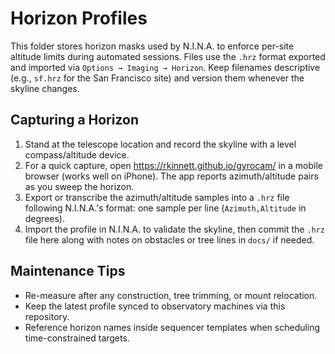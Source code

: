 # Horizon Profiles

This folder stores horizon masks used by N.I.N.A. to enforce per-site altitude limits during automated sessions. Files use the `.hrz` format exported and imported via `Options → Imaging → Horizon`. Keep filenames descriptive (e.g., `sf.hrz` for the San Francisco site) and version them whenever the skyline changes.

## Capturing a Horizon
1. Stand at the telescope location and record the skyline with a level compass/altitude device.
2. For a quick capture, open <https://rkinnett.github.io/gyrocam/> in a mobile browser (works well on iPhone). The app reports azimuth/altitude pairs as you sweep the horizon.
3. Export or transcribe the azimuth/altitude samples into a `.hrz` file following N.I.N.A.'s format: one sample per line (`Azimuth,Altitude` in degrees).
4. Import the profile in N.I.N.A. to validate the skyline, then commit the `.hrz` file here along with notes on obstacles or tree lines in `docs/` if needed.

## Maintenance Tips
- Re-measure after any construction, tree trimming, or mount relocation.
- Keep the latest profile synced to observatory machines via this repository.
- Reference horizon names inside sequencer templates when scheduling time-constrained targets.
